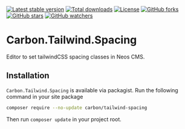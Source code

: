 [![Latest stable version]][packagist] [![Total downloads]][packagist] [![License]][packagist] [![GitHub forks]][fork] [![GitHub stars]][stargazers] [![GitHub watchers]][subscription]

# Carbon.Tailwind.Spacing

Editor to set tailwindCSS spacing classes in Neos CMS.

## Installation

`Carbon.Tailwind.Spacing` is available via packagist.
Run the following command in your site package

```bash
composer require --no-update carbon/tailwind-spacing
```

Then run `composer update` in your project root.

[packagist]: https://packagist.org/packages/carbon/tailwind-spacing
[latest stable version]: https://poser.pugx.org/carbon/tailwind-spacing/v/stable
[total downloads]: https://poser.pugx.org/carbon/tailwind-spacing/downloads
[license]: https://poser.pugx.org/carbon/tailwind-spacing/license
[github forks]: https://img.shields.io/github/forks/CarbonPackages/Carbon.Tailwind.Spacing.svg?style=social&label=Fork
[github stars]: https://img.shields.io/github/stars/CarbonPackages/Carbon.Tailwind.Spacing.svg?style=social&label=Stars
[github watchers]: https://img.shields.io/github/watchers/CarbonPackages/Carbon.Tailwind.Spacing.svg?style=social&label=Watch
[fork]: https://github.com/CarbonPackages/Carbon.Tailwind.Spacing/fork
[stargazers]: https://github.com/CarbonPackages/Carbon.Tailwind.Spacing/stargazers
[subscription]: https://github.com/CarbonPackages/Carbon.Tailwind.Spacing/subscription
